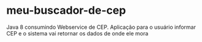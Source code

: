 # meu-buscador-de-cep
Java 8 consumindo Webservice de CEP. Aplicação para o usuário informar CEP e o sistema vai retornar os dados de onde ele mora
